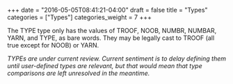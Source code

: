 +++
date = "2016-05-05T08:41:21-04:00"
draft = false
title = "Types"
categories = ["Types"]
categories_weight = 7
+++

The TYPE type only has the values of TROOF, NOOB, NUMBR, NUMBAR, YARN, and TYPE, as bare words. They may be legally cast to TROOF (all true except for NOOB) or YARN.

_TYPEs are under current review. Current sentiment is to delay defining them until user-defined types are relevant, but that would mean that type comparisons are left unresolved in the meantime._
